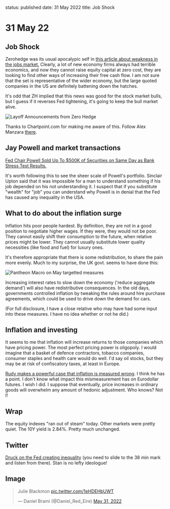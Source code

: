status: published
date: 31 May 2022
title: Job Shock

# 31 May 22



## Job Shock

Zerohedge was its usual apocalypic self in 
[this article about weakness in the jobs market.](https://www.zerohedge.com/markets/we-could-see-million-layoffs-or-more-here-comes-job-market-shock)
Clearly, a lot of new economy firms always had terrible economics, and now they cannot raise equity capital at zero cost, they are looking to find other ways 
of increasing their free cash flow.
I am not sure that the set is representative of the wider economy, but the large quoted companies in the US are definitely battening down the hatches.

It's odd that ZH implied that this news was good for the stock market bulls, but I guess if it reverses Fed tightening, it's going to keep the bull market alive.

![Layoff Announcements from Zero Hedge](https://www.zerohedge.com/s3/files/inline-images/layoff%20announcements.jpg?itok=JoBm0-J6)

Thanks to Chartpoint.com for making me aware of this. Follow Alex Manzara [there](https://www.chartpoint.com/).

## Jay Powell and market transactions

[Fed Chair Powell Sold Up To $500K of Securities on Same Day as Bank Stress Test Results.](https://occupythefed.substack.com/p/fed-chair-powell-sold-500k-of-securities?token=eyJ1c2VyX2lkIjoxMTAyMDI1LCJwb3N0X2lkIjo1NzAxMzgwOSwiXyI6IjJTQkZvIiwiaWF0IjoxNjUzOTkxMzgwLCJleHAiOjE2NTM5OTQ5ODAsImlzcyI6InB1Yi02OTUyMDkiLCJzdWIiOiJwb3N0LXJlYWN0aW9uIn0.BtEQCt5C13Dug8D6WiljR9DbQkaGKfjRtKuJ3aRYJnU&s=r)

It's worth following this to see the sheer scale of Powell's portfolio.
Sinclair Upton said that it was impossible for a man to understand something if his job depended on his not understanding it.
I suspect that if you substitute "wealth" for "job" you can understand why Powell is in denial that the Fed has caused any inequality in the USA.


## What to do about the inflation surge

Inflation hits poor people hardest.
By definition, they are not in a good position to negotiate higher wages.
If they were, they would not be poor.
They cannot easily shift their consumption to the future, when relative prices might be lower.
They cannot usually substitute lower quality necessities (like food and fuel) for luxury ones.

It's therefore appropriate that there is some redistribution, to share the pain more evenly.
Much to my surprise, the UK govt. seems to have done this: 

![Pantheon Macro on May targetted measures](https://thedailyshot.com/wp-content/uploads/UK-Government-energy-subsidies-should-help-low-income-households2205310511.png)

Increasing interest rates to slow down the economy ('reduce aggregate demand') will also have redistributive consequences.
In the old days, governments controlled inflation by tweaking the rules around hire purchase agreements, which could be used to drive down the demand for cars.

(For full disclosure, I have a close relative who may have had some input into these measures. I have no idea whether or not he did.)


## Inflation and investing

It seems to me that inflation will increase returns to those companies which have pricing power.
The most perfect pricing power is oligopoly.
I would imagine that a basket of defence contractors, tobacco companies, consumer staples and health care would do well.
I'd say oil stocks, but they may be at risk of confiscatory taxes, at least in Europe.

[Rudy makes a powerful case that inflation is measured wrong](https://rudy.substack.com/p/countering-putins-inflation?r=nmbt&s=r&utm_campaign=post&utm_medium=email). I think he has a point.
I don't know what impact this mismeasurement has on Eurodollar futures. I wish I did. 
I suppose that eventually, price increases in ordinary goods will overwhelm any amount of hedonic adjustment.
Who knows? Not I!

## Wrap

The equity indexes "ran out of steam" today.
Other markets were pretty quiet.
The 10Y yield is 2.84%. Pretty much unchanged.

## Twitter

[Druck on the Fed creating inequality](https://vimeo.com/548917378) (you need to slide to the 38 min mark and listen from there). 
Stan is no lefty ideologue!


## Image

<blockquote class="twitter-tweet"><p lang="en" dir="ltr">Julie Blackmon <a href="https://t.co/1eHDEHbUWT">pic.twitter.com/1eHDEHbUWT</a></p>&mdash; Daniel Brami (@Daniel_Red_Eire) <a href="https://twitter.com/Daniel_Red_Eire/status/1531565832962248704?ref_src=twsrc%5Etfw">May 31, 2022</a></blockquote> <script async src="https://platform.twitter.com/widgets.js" charset="utf-8"></script> 

